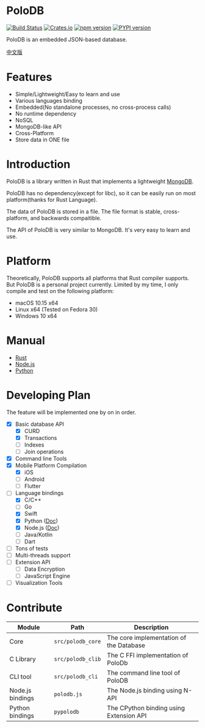 
# PoloDB

[![Build Status](https://travis-ci.org/vincentdchan/PoloDB.svg?branch=master)](https://travis-ci.org/vincentdchan/PoloDB)
[![Crates.io](https://img.shields.io/crates/v/polodb_core.svg)](https://crates.io/crates/polodb_core)
[![npm version](https://img.shields.io/npm/v/polodb.svg)](https://www.npmjs.com/package/polodb)
[![PYPI version](https://img.shields.io/pypi/v/polodb.svg)](https://pypi.org/project/polodb/)

PoloDB is an embedded JSON-based database.

[中文版](README_CN.md)

# Features

- Simple/Lightweight/Easy to learn and use
- Various languages binding
- Embedded(No standalone processes, no cross-process calls)
- No runtime dependency
- NoSQL
- MongoDB-like API
- Cross-Platform
- Store data in ONE file

# Introduction

PoloDB is a library written in Rust
that implements a lightweight [MongoDB](https://www.mongodb.com/).

PoloDB has no dependency(except for libc),
so it can be easily run on most platform(thanks 
for Rust Language).

The data of PoloDB is stored in a file.
The file format is stable, cross-platform, and
backwards compaitible.

The API of PoloDB is very similar to MongoDB.
It's very easy to learn and use.

# Platform

Theoretically, PoloDB supports all platforms that Rust compiler
supports.
But PoloDB is a personal project currently.
Limited by my time, I only compile and test on the following platform:

- macOS 10.15 x64
- Linux x64 (Tested on Fedora 30)
- Windows 10 x64

# Manual

- [Rust](https://docs.rs/polodb_core)
- [Node.js](./docs/en-US/Node.js/READEME.md)
- [Python](./docs/en-US/Python/READEME.md)

# Developing Plan

The feature will be implemented one by on in order.

- [x] Basic database API
  - [x] CURD
  - [x] Transactions
  - [ ] Indexes
  - [ ] Join operations
- [x] Command line Tools
- [x] Mobile Platform Compilation
  - [x] iOS
  - [ ] Android
  - [ ] Flutter
- [ ] Language bindings
  - [x] C/C++
  - [ ] Go
  - [x] Swift
  - [x] Python ([Doc](./docs/en-US/Python/READEME.md))
  - [x] Node.js ([Doc](./docs/en-US/Node.js/READEME.md))
  - [ ] Java/Kotlin
  - [ ] Dart
- [ ] Tons of tests
- [ ] Multi-threads support
- [ ] Extension API
  - [ ] Data Encryption
  - [ ] JavaScript Engine
- [ ] Visualization Tools

# Contribute

| Module | Path | Description |
| -------| ---- | ----------- |
| Core | `src/polodb_core`  | The core implementation of the Database |
| C Library | `src/polodb_clib` | The C FFI implementation of PoloDb |
| CLI tool | `src/polodb_cli` | The command line tool of PoloDB |
| Node.js bindings | `polodb.js` | The Node.js binding using N-API |
| Python bindings | `pypolodb` | The CPython binding using Extension API |
